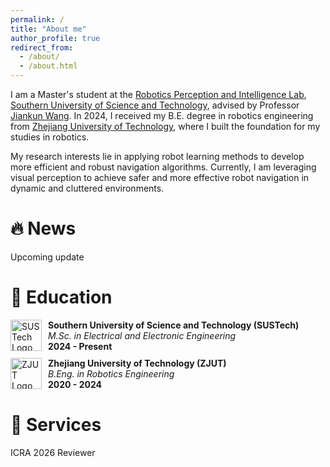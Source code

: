 ```yaml
---
permalink: /
title: "About me"
author_profile: true
redirect_from: 
  - /about/
  - /about.html
---
```


I am a Master's student at the [Robotics Perception and Intelligence Lab](https://robotics.sustech.edu.cn/ch/index.aspx), [Southern University of Science and Technology](https://www.sustech.edu.cn/), advised by Professor [Jiankun Wang](https://scholar.google.com/citations?user=08U8joq2FOQC&hl=en&oi=ao). In 2024, I received my B.E. degree in robotics engineering from [Zhejiang University of Technology](https://www.zjut.edu.cn/), where I built the foundation for my studies in robotics.

My research interests lie in applying robot learning methods to develop more efficient and robust navigation algorithms. Currently, I am leveraging visual perception to achieve safer and more effective robot navigation in dynamic and cluttered environments.

# 🔥 News

Upcoming update

# 📖 Education

<div style="display: flex; align-items: center; margin-bottom: 10px;">
  <img src="https://i.imgur.com/9ytib4N.png" alt="SUSTech Logo" width="50" style="margin-right: 10px;">
  <div>
    <strong>Southern University of Science and Technology (SUSTech)</strong><br>
    <em>M.Sc. in Electrical and Electronic Engineering</em><br>
    <strong>2024 - Present</strong><br>
  </div>
</div>

<div style="display: flex; align-items: center; margin-bottom: 10px;">
  <img src="https://i.imgur.com/690F8JY.png" alt="ZJUT Logo" width="50" style="margin-right: 10px;">
  <div>
    <strong>Zhejiang University of Technology (ZJUT)</strong><br>
    <em>B.Eng. in Robotics Engineering</em><br>
    <strong>2020 - 2024</strong><br>
  </div>
</div>

# 🏫 Services

ICRA 2026 Reviewer
